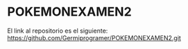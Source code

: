 # POKEMONEXAMEN2

El link al repositorio es el siguiente: https://github.com/Germiprogramer/POKEMONEXAMEN2.git
